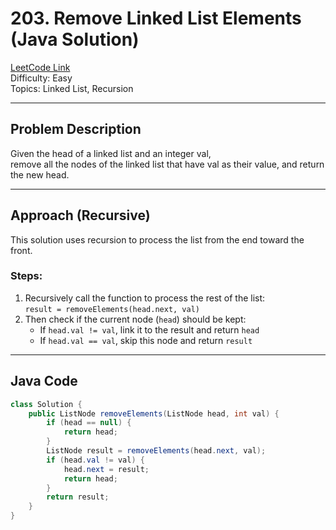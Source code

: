 # 203. Remove Linked List Elements (Java Solution)

[LeetCode Link](https://leetcode.com/problems/remove-linked-list-elements/)  
Difficulty: Easy  
Topics: Linked List, Recursion

---

## Problem Description

Given the head of a linked list and an integer val,  
remove all the nodes of the linked list that have val as their value, and return the new head.

---

## Approach (Recursive)

This solution uses recursion to process the list from the end toward the front.

### Steps:

1. Recursively call the function to process the rest of the list:  
   `result = removeElements(head.next, val)`
2. Then check if the current node (`head`) should be kept:
   - If `head.val != val`, link it to the result and return `head`
   - If `head.val == val`, skip this node and return `result`

---

## Java Code

```java
class Solution {
    public ListNode removeElements(ListNode head, int val) {
        if (head == null) {
            return head;
        }
        ListNode result = removeElements(head.next, val);
        if (head.val != val) {
            head.next = result;
            return head;
        }
        return result;
    }
}
